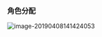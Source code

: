 ### 角色分配

![image-20190408141424053](https://ws1.sinaimg.cn/large/006tNc79gy1g1v77ohpbyj316y0u0qg0.jpg)

